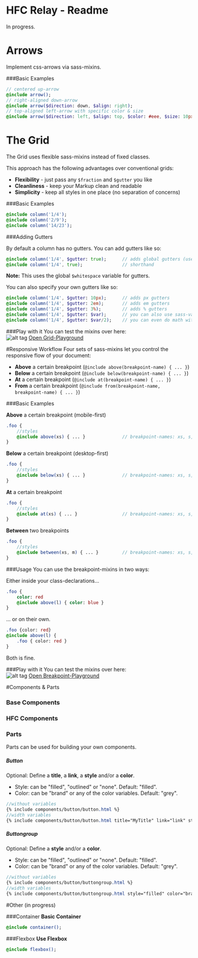 # HFC Relay - Readme

In progress.

# Arrows
Implement css-arrows via sass-mixins.<br>

###Basic Examples

```sass
// centered up-arrow
@include arrow(); 
// right-aligned down-arrow
@include arrow($direction: down, $align: right);
// top-aligned left-arrow with specific color & size
@include arrow($direction: left, $align: top, $color: #eee, $size: 10px);
```

# The Grid
The Grid uses flexible sass-mixins instead of fixed classes.<br>

This approach has the following advantages over conventional grids:<br>

- **Flexibility** - just pass any ```$fraction``` and ```$gutter``` you like
- **Cleanliness** - keep your Markup clean and readable
- **Simplicity** - keep all styles in one place (no separation of concerns)

###Basic Examples

```sass
@include column('1/4');
@include column('2/9');
@include column('14/23');
```

###Adding Gutters

By default a column has no gutters. You can add gutters like so:

```sass
@include column('1/4', $gutter: true); 		// adds global gutters (use: 'true' or 'basic')
@include column('1/4', true); 				// shorthand 
```
**Note:** This uses the global ```$whitespace``` variable for gutters.

You can also specify your own gutters like so:
```sass
@include column('1/4', $gutter: 10px); 		// adds px gutters
@include column('1/4', $gutter: 2em); 		// adds em gutters
@include column('1/4', $gutter: 3%); 		// adds % gutters
@include column('1/4', $gutter: $var); 		// you can also use sass-variables
@include column('1/4', $gutter: $var/2); 	// you can even do math with them
```

###Play with it
You can test the mixins over here:<br>
![alt tag](https://dl.dropboxusercontent.com/u/7534528/HFC/code-playground.png)
[Open Grid-Playground](http://codepen.io/NilsDannemann/pen/NGwmqq?editors=110)


#Responsive Workflow
Four sets of sass-mixins let you control the responsive flow of your document:

- **Above** a certain breakpoint (``` @include above(breakpoint-name) { ... } ```)
- **Below** a certain breakpoint (``` @include below(breakpoint-name) { ... } ```)
- **At** a certain breakpoint (``` @include at(breakpoint-name) { ... } ```)
- **From** a certain breakpoint (``` @include from(breakpoint-name, breakpoint-name) { ... } ```)

###Basic Examples

**Above** a certain breakpoint (mobile-first)
```sass
.foo {
	//styles
	@include above(xs) { ... }				// breakpoint-names: xs, s, m, l, xl, xxl
}
```

**Below** a certain breakpoint (desktop-first)
```sass
.foo {
	//styles
	@include below(xs) { ... }				// breakpoint-names: xs, s, m, l, xl, xxl
}
```

**At** a certain breakpoint<br>
```sass
.foo {
	//styles
	@include at(xs) { ... }					// breakpoint-names: xs, s, m, l, xl, xxl
}
```

**Between** two breakpoints<br>
```sass
.foo {
	//styles
	@include between(xs, m) { ... }			// breakpoint-names: xs, s, m, l, xl, xxl
}
```

###Usage
You can use the breakpoint-mixins in two ways:

Either inside your class-declarations...
```sass
.foo {
	color: red
	@include above(l) { color: blue }
}
```

... or on their own.
```sass
.foo {color: red}
@include above(l) { 
	.foo { color: red }
}
```
Both is fine.

###Play with it
You can test the mixins over here:<br>
![alt tag](https://dl.dropboxusercontent.com/u/7534528/HFC/code-playground.png)
[Open Breakpoint-Playground](http://codepen.io/NilsDannemann/pen/gaoZrE?editors=110)


#Components & Parts

### Base Components

### HFC Components

### Parts
Parts can be used for building your own components.

##### Button
Optional: Define a **title**, a **link**, a **style** and/or a **color**.
- Style: can be "filled", "outlined" or "none". Default: "filled".
- Color: can be "brand" or any of the color variables. Default: "grey".
```Sass
//without variables
{% include components/button/button.html %}
//width variables
{% include components/button/button.html title="MyTitle" link="link" style="filled" color="brand" %}
```
##### Buttongroup
Optional: Define a **style** and/or a **color**.
- Style: can be "filled", "outlined" or "none". Default: "filled".
- Color: can be "brand" or any of the color variables. Default: "grey".
```Sass
//without variables
{% include components/button/buttongroup.html %}
//width variables
{% include components/button/buttongroup.html style="filled" color="brand" %}
```

#Other (in progress)

###Container
**Basic Container**
```sass
@include container();
```

###Flexbox 
**Use Flexbox**
```sass
@include flexbox();
```
